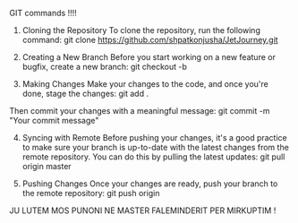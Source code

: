 GIT commands !!!!

1. Cloning the Repository
To clone the repository, run the following command:
git clone https://github.com/shpatkonjusha/JetJourney.git

3. Creating a New Branch
Before you start working on a new feature or bugfix, create a new branch:
git checkout -b <branch-name>

3. Making Changes
Make your changes to the code, and once you're done, stage the changes:
git add .

Then commit your changes with a meaningful message:
git commit -m "Your commit message"

4. Syncing with Remote
Before pushing your changes, it's a good practice to make sure your branch is up-to-date with the latest changes from the remote repository. You can do this by pulling the latest updates:
git pull origin master

5. Pushing Changes
Once your changes are ready, push your branch to the remote repository:
git push origin <branch-name>

JU LUTEM MOS PUNONI NE MASTER FALEMINDERIT PER MIRKUPTIM !
